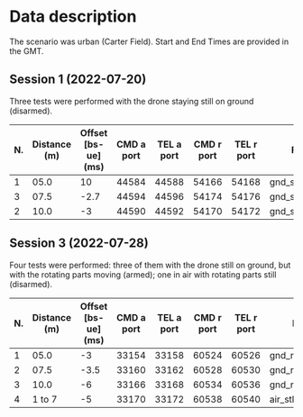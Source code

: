 # Data description

The scenario was urban (Carter Field). Start and End Times are provided in the GMT.

## Session 1 (2022-07-20)

Three tests were performed with the drone staying still on ground (disarmed).

| N.  | Distance (m) | Offset [bs-ue] (ms) | CMD a port | TEL a port | CMD r port | TEL r port | File Name BS          | Start Time BS | End Time BS | File Name UE          | Start Time UE | End Time UE |
| --- | ------------ | ------------------- | ---------- | ---------- | ---------- | ---------- | --------------------- | ------------- | ----------- | --------------------- | ------------- | ----------- |
| 1   | 05.0         | 10                  | 44584      | 44588      | 54166      | 54168      | gnd_stl_050_bs.pcapng | 19:34:18      | 19:45:22    | gnd_stl_050_ue.pcapng | 19:31:32      | 19:45:21    |
| 3   | 07.5         | -2.7                | 44594      | 44596      | 54174      | 54176      | gnd_stl_075_bs.pcapng | 20:21:24      | 20:31:33    | gnd_stl_075_ue.pcapng | 20:21:24      | 20:32:07    |
| 2   | 10.0         | -3                  | 44590      | 44592      | 54170      | 54172      | gnd_stl_100_bs.pcapng | 19:59:27      | 20:10:17    | gnd_stl_100_ue.pcapng | 19:59:27      | 20:10:20    |

## Session 3 (2022-07-28)

Four tests were performed: three of them with the drone still on ground, but with the rotating parts moving (armed); one in air with rotating parts still (disarmed).

| N.  | Distance (m) | Offset [bs-ue] (ms) | CMD a port | TEL a port | CMD r port | TEL r port | File Name BS          | Start Time BS | End Time BS | File Name UE          | Start Time UE | End Time UE |
| --- | ------------ | ------------------- | ---------- | ---------- | ---------- | ---------- | --------------------- | ------------- | ----------- | --------------------- | ------------- | ----------- |
| 1   | 05.0         | -3                  | 33154      | 33158      | 60524      | 60526      | gnd_rot_050_bs.pcapng | 19:25:38      | 19:38:42    | gnd_rot_050_ue.pcapng | 19:25:32      | 19:38:32    |
| 2   | 07.5         | -3.5                | 33160      | 33162      | 60528      | 60530      | gnd_rot_075_bs.pcapng | 19:40:53      | 19:53:00    | gnd_rot_075_ue.pcapng | 19:40:50      | 19:53:01    |
| 3   | 10.0         | -6                  | 33166      | 33168      | 60534      | 60536      | gnd_rot_100_bs.pcapng | 19:55:40      | 20:08:09    | gnd_rot_100_ue.pcapng | 19:55:44      | 20:08:10    |
| 4   | 1 to 7       | -5                  | 33170      | 33172      | 60538      | 60540      | air_stl_050_bs.pcapng | 20:10:26      | 20:24:31    | air_stl_050_ue.pcapng | 20:10:30      | 20:24:29    |
